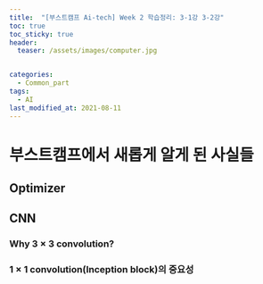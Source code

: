```yaml
---
title:  "[부스트캠프 Ai-tech] Week 2 학습정리: 3-1강 3-2강"
toc: true
toc_sticky: true
header:
  teaser: /assets/images/computer.jpg


categories:
  - Common_part
tags:
  - AI
last_modified_at: 2021-08-11
---
```

# 부스트캠프에서 새롭게 알게 된 사실들


## Optimizer


## CNN  

### Why 3 × 3 convolution?

### 1 × 1 convolution(Inception block)의 중요성